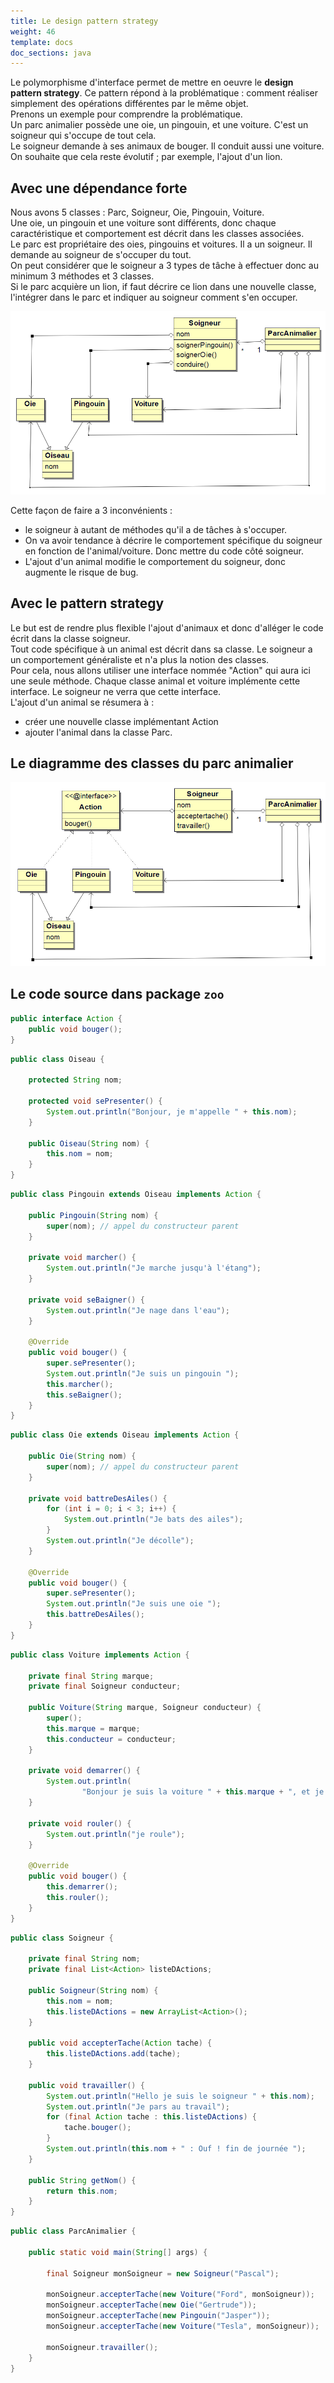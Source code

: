 ```yaml
---
title: Le design pattern strategy
weight: 46
template: docs
doc_sections: java
---
```


Le polymorphisme d'interface permet de mettre en oeuvre le **design pattern strategy**.
Ce pattern répond à la problématique : comment réaliser simplement des opérations différentes par le même objet.  
Prenons un exemple pour comprendre la problématique.  
Un parc animalier possède une oie, un pingouin, et une voiture. C'est un soigneur qui s'occupe de tout cela.  
Le soigneur demande à ses animaux de bouger. Il conduit aussi une voiture.
On souhaite que cela reste évolutif ; par exemple, l'ajout d'un lion.  

## Avec une dépendance forte

Nous avons 5 classes : Parc, Soigneur, Oie, Pingouin, Voiture.  
Une oie, un pingouin et une voiture sont différents, donc chaque caractéristique et comportement est décrit dans les classes associées.  
Le parc est propriétaire des oies, pingouins et voitures. Il a un soigneur. Il demande au soigneur de s'occuper du tout.  
On peut considérer que le soigneur a 3 types de tâche à effectuer donc au minimum 3 méthodes et 3 classes.  
Si le parc acquière un lion, if faut décrire ce lion dans une nouvelle classe, l'intégrer dans le parc et indiquer au soigneur comment s'en occuper.  

![zoo avec interface](zoo_dependances_fortes.png)

Cette façon de faire a 3 inconvénients :

* le soigneur à autant de méthodes qu'il a de tâches à s'occuper.
* On va avoir tendance à décrire le comportement spécifique du soigneur en fonction de l'animal/voiture. Donc mettre du code côté soigneur.
* L'ajout d'un animal modifie le comportement du soigneur, donc augmente le risque de bug.

## Avec le pattern strategy

Le but est de rendre plus flexible l'ajout d'animaux et donc d'alléger le code écrit dans la classe soigneur.  
Tout code spécifique à un animal est décrit dans sa classe. Le soigneur a un comportement généraliste et n'a plus la notion des classes.  
Pour cela, nous allons utiliser une interface nommée "Action" qui aura ici une seule méthode.
Chaque classe animal et voiture implémente cette interface.
Le soigneur ne verra que cette interface.  
L'ajout d'un animal se résumera à :

* créer une nouvelle classe implémentant Action
* ajouter l'animal dans la classe Parc.

## Le diagramme des classes du parc animalier

![zoo avec interface](zoo.png)
  
## Le code source dans package `zoo`

``` Java
public interface Action {
    public void bouger();
}
```

``` Java
public class Oiseau {

    protected String nom;

    protected void sePresenter() {
        System.out.println("Bonjour, je m'appelle " + this.nom);
    }

    public Oiseau(String nom) {
        this.nom = nom;
    }
}
```

``` Java
public class Pingouin extends Oiseau implements Action {

    public Pingouin(String nom) {
        super(nom); // appel du constructeur parent
    }

    private void marcher() {
        System.out.println("Je marche jusqu'à l'étang");
    }

    private void seBaigner() {
        System.out.println("Je nage dans l'eau");
    }

    @Override
    public void bouger() {
        super.sePresenter();
        System.out.println("Je suis un pingouin ");
        this.marcher();
        this.seBaigner();
    }
}
```

``` Java
public class Oie extends Oiseau implements Action {

    public Oie(String nom) {
        super(nom); // appel du constructeur parent
    }

    private void battreDesAiles() {
        for (int i = 0; i < 3; i++) {
            System.out.println("Je bats des ailes");
        }
        System.out.println("Je décolle");
    }

    @Override
    public void bouger() {
        super.sePresenter();
        System.out.println("Je suis une oie ");
        this.battreDesAiles();
    }
}
```

``` Java
public class Voiture implements Action {

    private final String marque;
    private final Soigneur conducteur;

    public Voiture(String marque, Soigneur conducteur) {
        super();
        this.marque = marque;
        this.conducteur = conducteur;
    }

    private void demarrer() {
        System.out.println(
                "Bonjour je suis la voiture " + this.marque + ", et je suis conduite par " + this.conducteur.getNom());
    }

    private void rouler() {
        System.out.println("je roule");
    }

    @Override
    public void bouger() {
        this.demarrer();
        this.rouler();
    }
}
```

``` Java
public class Soigneur {

    private final String nom;
    private final List<Action> listeDActions;

    public Soigneur(String nom) {
        this.nom = nom;
        this.listeDActions = new ArrayList<Action>();
    }

    public void accepterTache(Action tache) {
        this.listeDActions.add(tache);
    }

    public void travailler() {
        System.out.println("Hello je suis le soigneur " + this.nom);
        System.out.println("Je pars au travail");
        for (final Action tache : this.listeDActions) {
            tache.bouger();
        }
        System.out.println(this.nom + " : Ouf ! fin de journée ");
    }

    public String getNom() {
        return this.nom;
    }
}
```

``` Java
public class ParcAnimalier {

    public static void main(String[] args) {

        final Soigneur monSoigneur = new Soigneur("Pascal");

        monSoigneur.accepterTache(new Voiture("Ford", monSoigneur));
        monSoigneur.accepterTache(new Oie("Gertrude"));
        monSoigneur.accepterTache(new Pingouin("Jasper"));
        monSoigneur.accepterTache(new Voiture("Tesla", monSoigneur));

        monSoigneur.travailler();
    }
}
```
